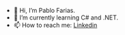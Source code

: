 - 👋 Hi, I’m Pablo Farias.
- 🌱 I’m currently learning C# and .NET.
- 📫 How to reach me:
                      [Linkedin](https://www.linkedin.com/in/pablo-farias/)

<!---
fariasu/fariasu is a ✨ special ✨ repository because its `README.md` (this file) appears on your GitHub profile.
You can click the Preview link to take a look at your changes.
--->
